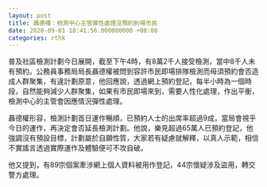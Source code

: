 ```yaml
---
layout: post
title: 聶德權：檢測中心主管彈性處理沒預約到場市民
date: 2020-09-01 18:41:56.000000000 +08:00
categories: rthk
---
```


普及社區檢測計劃今日展開，截至下午4時，有8萬2千人接受檢測，當中8千人未有預約。公務員事務局局長聶德權被問到容許市民即場排隊檢測而毋須預約會否造成人群聚集，有違計劃原意，他回應說，透過網上預約登記，每半小時為一個時段，自然能夠減少人群聚集，如果有市民即場來到，需要人性化處理，作出平衡，檢測中心的主管會因應情況彈性處理。

聶德權形容，檢測計劃首日運作暢順，已預約人士的出席率超過9成，當局會視乎今日的運作，再決定會否延長檢測計劃。他說，樂見超過65萬人已預約登記，他強調沒有預設目標，計劃屬於自願性質，大家若有疑慮就解釋，以真人示範，相信不實謠言透過實際運作及體驗便可不攻自破。

他又提到，有89宗個案牽涉網上個人資料被用作登記，44宗懷疑涉及盜用，轉交警方處理。

